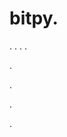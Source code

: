 # bitpy.
.
.
.
.












.






















































.
























.



























.











































































